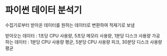 # 파이썬 데이터 분석기
수집기로부터 받아온 데이터를 원하는 데이터로 변환하여 적재기로 보냄

받아오는 데이터 : 1초당 CPU 사용량, 5초당 메모리 사용량, 1분당 디스크 사용량
가공하는 데이터 : 1분당 CPU 사용량 평균, 5분당 CPU 사용량 피크, 30분당 디스크 사용량 평균 